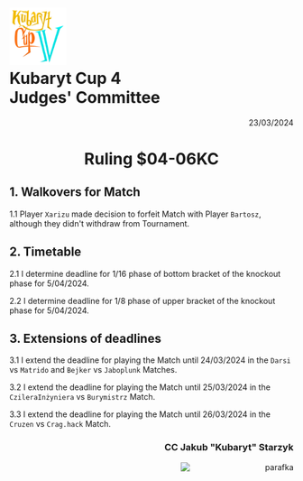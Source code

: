 # <img src="https://github.com/KubarytTournaments/KubarytCup/blob/English/Logo/logo-kc4.png" alt="logokc4" style="width: 20%; height: auto;"> <br>Kubaryt Cup 4 <br>Judges' Committee

<p align="right">23/03/2024</p>

<h1 align="center">Ruling $04-06KC</h1>

## 1. Walkovers for Match

1.1 Player `Xarizu` made decision to forfeit Match with Player `Bartosz`, although they didn't withdraw from Tournament.

## 2. Timetable

2.1 I determine deadline for 1/16 phase of bottom bracket of the knockout phase for 5/04/2024.

2.2 I determine deadline for 1/8 phase of upper bracket of the knockout phase for 5/04/2024.

## 3. Extensions of deadlines

3.1 I extend the deadline for playing the Match until 24/03/2024 in the `Darsi` vs `Matrido` and `Bejker` vs `Jaboplunk` Matches.

3.2 I extend the deadline for playing the Match until 25/03/2024 in the `CzileraInżyniera` vs `Burymistrz` Match.

3.3 I extend the deadline for playing the Match until 26/03/2024 in the `Cruzen` vs `Crag.hack` Match.

### <p align="right">CC Jakub "Kubaryt" Starzyk</p>
<div align="right"><img src="https://media.discordapp.net/attachments/1022538414328913930/1136284542727110656/image-removebg-preview_3.png" alt="parafka" style="height: auto; width:200px; float:right;"/></div>
